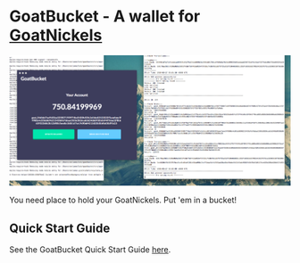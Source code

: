 # GoatBucket - A wallet for [GoatNickels](https://github.com/seanmclane/goatnickels)

![GoatBucket Screenshot](./pre-alpha.png)

You need place to hold your GoatNickels. Put 'em in a bucket!

## Quick Start Guide

See the GoatBucket Quick Start Guide [here](goatnickels.com/gb-quick-start-guide).